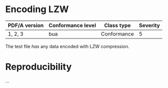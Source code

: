 # Encoding LZW

| PDF/A version | Conformance level | Class type  | Severity |
| ------------- | ----------------- | ----------  | -------- |
| 1, 2, 3       | bua               | Conformance | 5        |

The test file _has_ any data encoded with LZW compression.

# Reproducibility
...